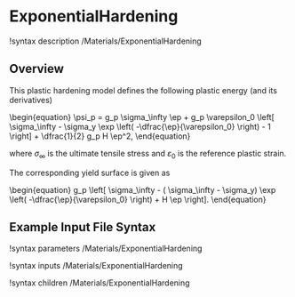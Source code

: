 # ExponentialHardening

!syntax description /Materials/ExponentialHardening

## Overview

This plastic hardening model defines the following plastic energy (and its derivatives)

\begin{equation}
\psi_p = g_p \sigma_\infty \ep + g_p \varepsilon_0 \left[ \sigma_\infty - \sigma_y \exp \left( -\dfrac{\ep}{\varepsilon_0} \right) - 1 \right] + \dfrac{1}{2} g_p H \ep^2,
\end{equation}

where $\sigma_\infty$ is the ultimate tensile stress and $\varepsilon_0$ is the reference plastic strain.

The corresponding yield surface is given as

\begin{equation}
g_p \left[ \sigma_\infty - ( \sigma_\infty - \sigma_y) \exp \left( -\dfrac{\ep}{\varepsilon_0} \right) + H \ep \right].
\end{equation}

## Example Input File Syntax

!syntax parameters /Materials/ExponentialHardening

!syntax inputs /Materials/ExponentialHardening

!syntax children /Materials/ExponentialHardening
